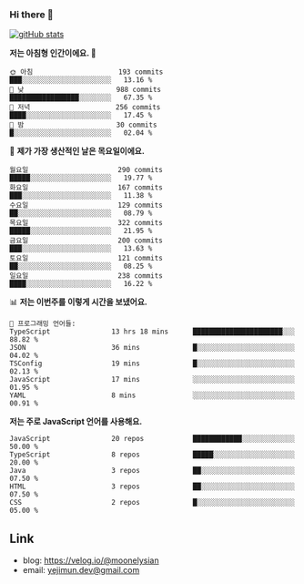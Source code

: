 ### Hi there 👋

<!--
**moonelysian/moonelysian** is a ✨ _special_ ✨ repository because its `README.md` (this file) appears on your GitHub profile.

Here are some ideas to get you started:

- 🔭 I’m currently working on ...
- 🌱 I’m currently learning ...
- 👯 I’m looking to collaborate on ...
- 🤔 I’m looking for help with ...
- 💬 Ask me about ...
- 📫 How to reach me: ...
- 😄 Pronouns: ...
- ⚡ Fun fact: ...
-->

<!-- [![wakatime stats](https://github-readme-stats.vercel.app/api/wakatime?username=moonelysian)](https://github.com/anuraghazra/github-readme-stats) -->

[![gitHub stats](https://github-readme-stats.vercel.app/api?username=moonelysian&show_icons=true)](https://github.com/anuraghazra/github-readme-stats)

<!--START_SECTION:waka-->
**저는 아침형 인간이에요. 🐤** 

```text
🌞 아침                     193 commits         ███░░░░░░░░░░░░░░░░░░░░░░   13.16 % 
🌆 낮　                     988 commits         █████████████████░░░░░░░░   67.35 % 
🌃 저녁                     256 commits         ████░░░░░░░░░░░░░░░░░░░░░   17.45 % 
🌙 밤　                     30 commits          █░░░░░░░░░░░░░░░░░░░░░░░░   02.04 % 
```
📅 **제가 가장 생산적인 날은 목요일이에요.** 

```text
월요일                      290 commits         █████░░░░░░░░░░░░░░░░░░░░   19.77 % 
화요일                      167 commits         ███░░░░░░░░░░░░░░░░░░░░░░   11.38 % 
수요일                      129 commits         ██░░░░░░░░░░░░░░░░░░░░░░░   08.79 % 
목요일                      322 commits         █████░░░░░░░░░░░░░░░░░░░░   21.95 % 
금요일                      200 commits         ███░░░░░░░░░░░░░░░░░░░░░░   13.63 % 
토요일                      121 commits         ██░░░░░░░░░░░░░░░░░░░░░░░   08.25 % 
일요일                      238 commits         ████░░░░░░░░░░░░░░░░░░░░░   16.22 % 
```


📊 **저는 이번주를 이렇게 시간을 보냈어요.** 

```text
💬 프로그래밍 언어들: 
TypeScript               13 hrs 18 mins      ██████████████████████░░░   88.82 % 
JSON                     36 mins             █░░░░░░░░░░░░░░░░░░░░░░░░   04.02 % 
TSConfig                 19 mins             █░░░░░░░░░░░░░░░░░░░░░░░░   02.13 % 
JavaScript               17 mins             ░░░░░░░░░░░░░░░░░░░░░░░░░   01.95 % 
YAML                     8 mins              ░░░░░░░░░░░░░░░░░░░░░░░░░   00.91 % 
```

**저는 주로 JavaScript 언어를 사용해요.** 

```text
JavaScript               20 repos            ████████████░░░░░░░░░░░░░   50.00 % 
TypeScript               8 repos             █████░░░░░░░░░░░░░░░░░░░░   20.00 % 
Java                     3 repos             ██░░░░░░░░░░░░░░░░░░░░░░░   07.50 % 
HTML                     3 repos             ██░░░░░░░░░░░░░░░░░░░░░░░   07.50 % 
CSS                      2 repos             █░░░░░░░░░░░░░░░░░░░░░░░░   05.00 % 
```




<!--END_SECTION:waka-->


## Link
- blog: https://velog.io/@moonelysian
- email: yejimun.dev@gmail.com
